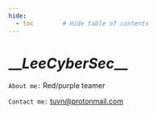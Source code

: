 ```yaml
---
hide:
  - toc        # Hide table of contents
---
```


# \_\__LeeCyberSec_\_\_

`About me:` Red/purple teamer

`Contact me:` [tuvn@protonmail.com](mailto:tuvn@protonmail.com)